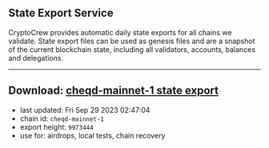 ## State Export Service
CryptoCrew provides automatic daily state exports for all chains we validate. State export files can be used as genesis files and are a snapshot of the current blockchain state, including all validators, accounts, balances and delegations.

---
**Download: [cheqd-mainnet-1 state export](https://dl.ccvalidators.com/SERVICE/cheqd/cheqd-mainnet-1_export_9973444.json)**
---

- last updated: Fri Sep 29 2023 02:47:04
- chain id: `cheqd-mainnet-1`
- export height: `9973444`
- use for: airdrops, local tests, chain recovery
